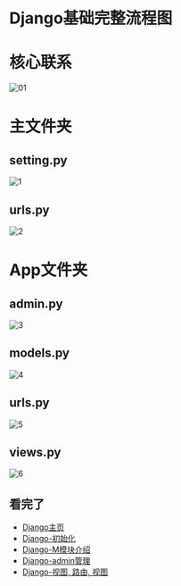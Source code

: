 Django基础完整流程图  
=====

# 核心联系  
![01](https://github.com/KissMyLady/Django/blob/master/Img/base_importent.jpg)  


# 主文件夹  
## setting.py  
![1](https://github.com/KissMyLady/Django/blob/master/Img/base_settings.jpg)  

## urls.py  
![2](https://github.com/KissMyLady/Django/blob/master/Img/base_urls.jpg) 


# App文件夹  
## admin.py
![3](https://github.com/KissMyLady/Django/blob/master/Img/base_admin.jpg) 

## models.py
![4](https://github.com/KissMyLady/Django/blob/master/Img/base_models.jpg) 

## urls.py
![5](https://github.com/KissMyLady/Django/blob/master/Img/base_urls2.jpg)  

## views.py
![6](https://github.com/KissMyLady/Django/blob/master/Img/base_views2.jpg)  


## 看完了  
- [Django主页](https://github.com/KissMyLady/Django)  
- [Django-初始化](https://github.com/KissMyLady/Django/blob/master/Note/django_base_operating.md)  
- [Django-M模块介绍](https://github.com/KissMyLady/Django/blob/master/Note/django_base_operating2.md)   
- [Django-admin管理](https://github.com/KissMyLady/Django/blob/master/Note/django_base_operating3.md)
- [Django-视图, 路由, 视图](https://github.com/KissMyLady/Django/blob/master/Note/django_base_operating4.md)  

